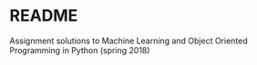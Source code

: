 # README

Assignment solutions to Machine Learning and Object Oriented Programming in Python (spring 2018)
